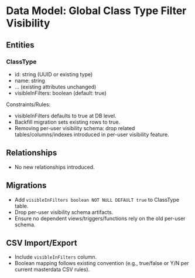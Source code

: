 # Data Model: Global Class Type Filter Visibility

## Entities

### ClassType
- id: string (UUID or existing type)
- name: string
- ... (existing attributes unchanged)
- visibleInFilters: boolean (default: true)

Constraints/Rules:
- visibleInFilters defaults to true at DB level.
- Backfill migration sets existing rows to true.
- Removing per-user visibility schema: drop related tables/columns/indexes introduced in per-user visibility feature.

## Relationships
- No new relationships introduced.

## Migrations
- Add `visibleInFilters boolean NOT NULL DEFAULT true` to ClassType table.
- Drop per-user visibility schema artifacts.
- Ensure no dependent views/triggers/functions rely on the old per-user schema.

## CSV Import/Export
- Include `visibleInFilters` column.
- Boolean mapping follows existing convention (e.g., true/false or Y/N per current masterdata CSV rules).

